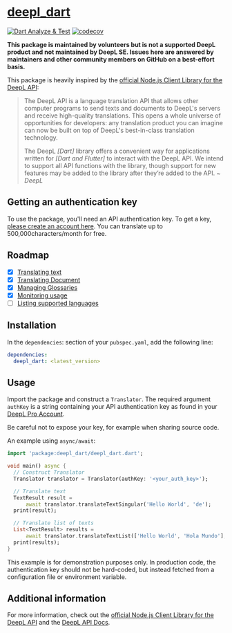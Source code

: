 # [deepl_dart](https://pub.dev/packages/deepl_dart)

[![Dart Analyze & Test](https://github.com/komape/deepl_dart/actions/workflows/dart_analyze_test.yml/badge.svg)](https://github.com/komape/deepl_dart/actions/workflows/dart_analyze_test.yml) [![codecov](https://codecov.io/gh/komape/deepl_dart/branch/master/graph/badge.svg?token=RF7B8BPD77)](https://codecov.io/gh/komape/deepl_dart)

**This package is maintained by volunteers but is not a supported DeepL product and not maintained by DeepL SE. Issues here are answered by maintainers and other community members on GitHub on a best-effort basis.**

This package is heavily inspired by the [official Node.js Client Library for the DeepL API](https://github.com/DeepLcom/deepl-node):

>The DeepL API is a language translation API that allows other computer programs to send texts and documents to DeepL's servers and receive high-quality translations. This opens a whole universe of opportunities for developers: any translation product you can imagine can now be built on top of DeepL's best-in-class translation technology.
>
>The DeepL *[Dart]* library offers a convenient way for applications written for *[Dart and Flutter]* to interact with the DeepL API. We intend to support all API functions with the library, though support for new features may be added to the library after they’re added to the API. *~ DeepL*

## Getting an authentication key

To use the package, you'll need an API authentication key. To get a key, [please create an account here](https://www.deepl.com/pro/change-plan#developer). You can translate up to 500,000characters/month for free.

## Roadmap

- [x] [Translating text](https://www.deepl.com/de/docs-api/translating-text/)
- [x] [Translating Document](https://www.deepl.com/de/docs-api/translating-documents/)
- [x] [Managing Glossaries](https://www.deepl.com/de/docs-api/managing-glossaries/)
- [x] [Monitoring usage](https://www.deepl.com/de/docs-api/other-functions/monitoring-usage/)
- [ ] [Listing supported languages](https://www.deepl.com/de/docs-api/other-functions/listing-supported-languages/)

## Installation

In the `dependencies`: section of your `pubspec.yaml`, add the following line:

```yaml
dependencies:
  deepl_dart: <latest_version>
```

## Usage

Import the package and construct a `Translator`. The required argument `authKey` is a string containing your API authentication key as found in your [DeepL Pro Account](https://www.deepl.com/pro-account/).

Be careful not to expose your key, for example when sharing source code.

An example using `async/await`:

```dart
import 'package:deepl_dart/deepl_dart.dart';

void main() async {
  // Construct Translator
  Translator translator = Translator(authKey: '<your_auth_key>');

  // Translate text
  TextResult result =
      await translator.translateTextSingular('Hello World', 'de');
  print(result);

  // Translate list of texts
  List<TextResult> results =
      await translator.translateTextList(['Hello World', 'Hola Mundo'], 'de');
  print(results);
}
```

This example is for demonstration purposes only. In production code, the authentication key should not be hard-coded, but instead fetched from a configuration file or environment variable.

## Additional information

For more information, check out the [official Node.js Client Library for the DeepL API](https://github.com/DeepLcom/deepl-node) and the [DeepL API Docs](https://www.deepl.com/docs-api).

